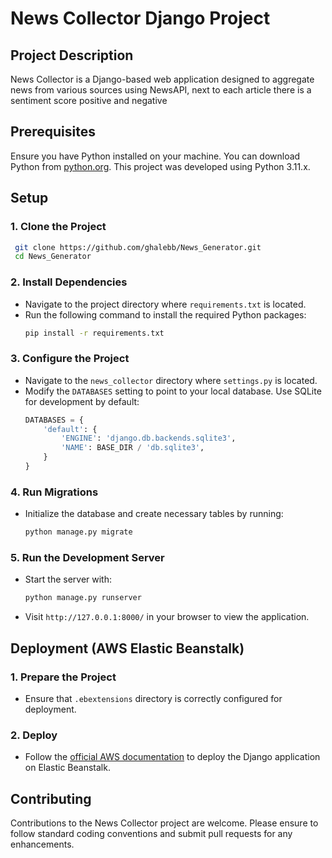 # News Collector Django Project

## Project Description

News Collector is a Django-based web application designed to aggregate news from various sources using NewsAPI, next to each article there is a sentiment score positive and negative

## Prerequisites

Ensure you have Python installed on your machine. You can download Python from [python.org](https://www.python.org/downloads/). This project was developed using Python 3.11.x.

## Setup

### 1. Clone the Project
``` bash
 git clone https://github.com/ghalebb/News_Generator.git
 cd News_Generator
```
### 2. Install Dependencies

- Navigate to the project directory where `requirements.txt` is located.
- Run the following command to install the required Python packages:
  ```bash
  pip install -r requirements.txt
  ```

### 3. Configure the Project

- Navigate to the `news_collector` directory where `settings.py` is located.
- Modify the `DATABASES` setting to point to your local database. Use SQLite for development by default:
  ```python
  DATABASES = {
      'default': {
          'ENGINE': 'django.db.backends.sqlite3',
          'NAME': BASE_DIR / 'db.sqlite3',
      }
  }
  ```

### 4. Run Migrations

- Initialize the database and create necessary tables by running:
  ```bash
  python manage.py migrate
  ```

### 5. Run the Development Server

- Start the server with:
  ```bash
  python manage.py runserver
  ```
- Visit `http://127.0.0.1:8000/` in your browser to view the application.

## Deployment (AWS Elastic Beanstalk)

### 1. Prepare the Project

- Ensure that `.ebextensions` directory is correctly configured for deployment.

### 2. Deploy

- Follow the [official AWS documentation](https://docs.aws.amazon.com/elasticbeanstalk/latest/dg/create-deploy-python-django.html) to deploy the Django application on Elastic Beanstalk.

## Contributing

Contributions to the News Collector project are welcome. Please ensure to follow standard coding conventions and submit pull requests for any enhancements.



